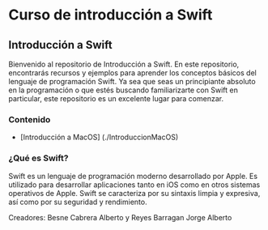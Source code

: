 # Curso de introducción a Swift

## Introducción a Swift

Bienvenido al repositorio de Introducción a Swift. En este repositorio, encontrarás recursos y ejemplos para aprender los conceptos básicos del lenguaje de programación Swift. Ya sea que seas un principiante absoluto en la programación o que estés buscando familiarizarte con Swift en particular, este repositorio es un excelente lugar para comenzar.

### Contenido
- [Introducción a MacOS] (./IntroduccionMacOS)
### ¿Qué es Swift?

Swift es un lenguaje de programación moderno desarrollado por Apple. Es utilizado para desarrollar aplicaciones tanto en iOS como en otros sistemas operativos de Apple. Swift se caracteriza por su sintaxis limpia y expresiva, así como por su seguridad y rendimiento.


Creadores: Besne Cabrera Alberto y Reyes Barragan Jorge Alberto
